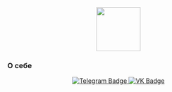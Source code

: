 <div id='header' align='center' >
  <img src='https://encrypted-tbn0.gstatic.com/images?q=tbn:ANd9GcS2zaPBfQpAbVMHsv_FEcX68sc7SuIQd_pjsGENM1bk44SLlvh8MS0RSdQW6b-zcKrb_Ag&usqp=CAU' width='100'>
<!--   <img src="https://komarev.com/ghpvc/?username=Bambyary&style=flat-square&color=blue" alt="Счётчик"/> -->
</div>

### О себе

<div id='footer' align='center'>
  <a href='https://t.me/marinasorokina333'>
    <img src="https://img.shields.io/badge/Telegram-blue?style=for-the-badge&logo=Telegram&logoColor=white" alt="Telegram Badge"/>
  <a/>
  <a href='https://vk.com/ary333'>
    <img src="https://img.shields.io/badge/VK-blue?style=for-the-badge&logo=VK&logoColor=white" alt="VK Badge"/>
  </a>
</div>
